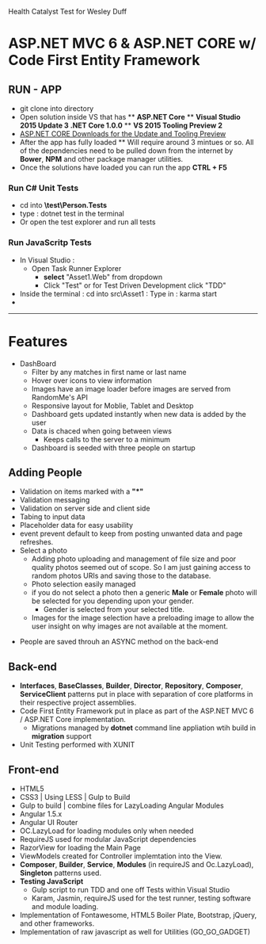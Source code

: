  Health Catalyst Test for Wesley Duff

# ASP.NET MVC 6 & ASP.NET CORE w/ Code First Entity Framework

## RUN - APP

* git clone into directory
* Open solution inside VS that has 
** __ASP.NET Core__
** __Visual Studio 2015 Update 3 .NET Core 1.0.0__
** __VS 2015 Tooling Preview 2__
* [ASP.NET CORE Downloads for the Update and Tooling Preview](https://www.microsoft.com/net/core#windows)
* After the app has fully loaded
** Will require around 3 mintues or so. All of the dependencies need to be pulled down from the internet by __Bower__, __NPM__ and other package manager utilities.
* Once the solutions have loaded you can run the app __CTRL + F5__

### Run C# Unit Tests
* cd into __\test\Person.Tests__
* type : dotnet test in the terminal
* Or open the test explorer and run all tests

### Run JavaScritp Tests
* In Visual Studio : 
  - Open Task Runner Explorer
    - __select__ "Asset1.Web" from dropdown
    - Click "Test" or for Test Driven Development click "TDD"
* Inside the terminal : cd into src\Asset1 : Type in : karma start
* 
-----

# Features

* DashBoard
  - Filter by any matches in first name or last name
  - Hover over icons to view information
  - Images have an image loader before images are served from RandomMe's API
  - Responsive layout for Moblie, Tablet and Desktop
  - Dashboard gets updated instantly when new data is added by the user
  - Data is chaced when going between views
    - Keeps calls to the server to a minimum
  - Dashboard is seeded with three people on startup

## Adding People

* Validation on items marked with a __"*"__
* Validation messaging
* Validation on server side and client side
* Tabing to input data
* Placeholder data for easy usability
* event prevent default to keep from posting unwanted data and page refreshes.
* Select a photo
  - Adding photo uploading and management of file size and poor quality photos seemed out of scope. So I am just gaining access to random photos URIs and saving those to the database.
  - Photo selection easily managed
  - if you do not select a photo then a generic __Male__ or __Female__ photo will be selected for you depending upon your gender.
    - Gender is selected from your selected title.
  - Images for the image selection have a preloading image to allow the user insight on why images are not available at the moment.
- People are saved throuh an ASYNC method on the back-end

## Back-end

- __Interfaces__, __BaseClasses__, __Builder__, __Director__, __Repository__, __Composer__, __ServiceClient__ patterns put in place with separation of core platforms in their respective project assemblies.
- Code First Entity Framework put in place as part of the ASP.NET MVC 6 / ASP.NET Core implementation.
  - Migrations managed by __dotnet__ command line appliation wtih build in __migration__ support
- Unit Testing performed with XUNIT


## Front-end 

- HTML5
- CSS3 | Using LESS | Gulp to Build
- Gulp to build | combine files for LazyLoading Angular Modules
- Angular 1.5.x
- Angular UI Router
- OC.LazyLoad for loading modules only when needed
- RequireJS used for modular JavaScript dependencies
- RazorView for loading the Main Page
- ViewModels created for Controller implemtation into the View.
- __Composer__, __Builder__, __Service__, __Modules__ (in requireJS and Oc.LazyLoad), __Singleton__ patterns used.
- __Testing JavaScript__
  - Gulp script to run TDD and one off Tests within Visual Studio
  - Karam, Jasmin, requireJS used for the test runner, testing software and module loading.
- Implementation of Fontawesome, HTML5 Boiler Plate, Bootstrap, jQuery, and other frameworks.
- Implementation of raw javascript as well for Utilities (GO_GO_GADGET)





